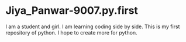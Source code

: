 # Jiya_Panwar-9007.py.first
I am a student and girl. I am learning coding side by side. This is my first repository of python. I hope to create more for python.
